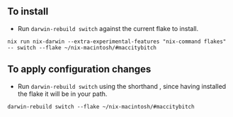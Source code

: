 ##  To install

* Run `darwin-rebuild switch` against the current flake to install. 

```
nix run nix-darwin --extra-experimental-features "nix-command flakes" -- switch --flake ~/nix-macintosh/#maccitybitch
```


## To apply configuration changes

* Run `darwin-rebuild switch` using the shorthand , since having installed the flake it will be in your path.

```
darwin-rebuild switch --flake ~/nix-macintosh/#maccitybitch 
```